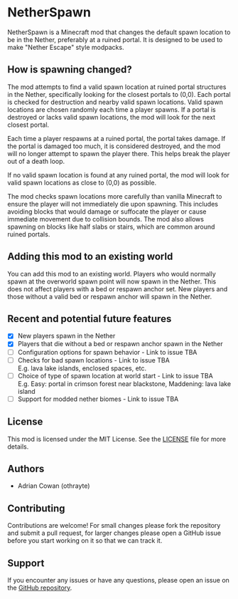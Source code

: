 # NetherSpawn

NetherSpawn is a Minecraft mod that changes the default spawn location to be in the Nether, preferably at a ruined
portal. It is designed to be used to make "Nether Escape" style modpacks.

## How is spawning changed?

The mod attempts to find a valid spawn location at ruined portal structures in the Nether, specifically looking for the
closest portals to (0,0). Each portal is checked for destruction and nearby valid spawn locations. Valid spawn locations
are chosen randomly each time a player spawns. If a portal is destroyed or lacks valid spawn locations, the mod will
look for the next closest portal.

Each time a player respawns at a ruined portal, the portal takes damage. If the portal is damaged too much, it is
considered destroyed, and the mod will no longer attempt to spawn the player there. This helps break the player out of a
death loop.

If no valid spawn location is found at any ruined portal, the mod will look for valid spawn locations as close to (0,0)
as possible.

The mod checks spawn locations more carefully than vanilla Minecraft to ensure the player will not immediately die upon
spawning. This includes avoiding blocks that would damage or suffocate the player or cause immediate movement due to
collision bounds. The mod also allows spawning on blocks like half slabs or stairs, which are common around ruined
portals.

## Adding this mod to an existing world

You can add this mod to an existing world. Players who would normally spawn at the overworld spawn point will now spawn
in the Nether. This does not affect players with a bed or respawn anchor set. New players and those without a valid bed
or respawn anchor will spawn in the Nether.

## Recent and potential future features

- [x] New players spawn in the Nether
- [x] Players that die without a bed or respawn anchor spawn in the Nether
- [ ] Configuration options for spawn behavior - Link to issue TBA
- [ ] Checks for bad spawn locations - Link to issue TBA  
      E.g. lava lake islands, enclosed spaces, etc.
- [ ] Choice of type of spawn location at world start - Link to issue TBA  
      E.g. Easy: portal in crimson forest near blackstone, Maddening: lava lake island
- [ ] Support for modded nether biomes - Link to issue TBA

## License

This mod is licensed under the MIT License. See the [LICENSE](LICENSE) file for more details.

## Authors

- Adrian Cowan (othrayte)

## Contributing

Contributions are welcome! For small changes please fork the repository and submit a pull request, for larger changes please open a GitHub issue before you start working on it so that we can track it.

## Support

If you encounter any issues or have any questions, please open an issue on the [GitHub repository](https://github.com/othrayte/netherspawn/issues).